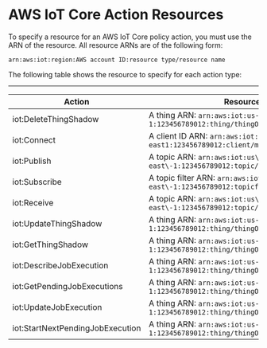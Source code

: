 # AWS IoT Core Action Resources<a name="iot-action-resources"></a>

To specify a resource for an AWS IoT Core policy action, you must use the ARN of the resource\. All resource ARNs are of the following form:

```
arn:aws:iot:region:AWS account ID:resource type/resource name
```

The following table shows the resource to specify for each action type:


****  

| Action | Resource | 
| --- | --- | 
| iot:DeleteThingShadow |  A thing ARN: `arn:aws:iot:us-east-1:123456789012:thing/thingOne`  | 
| iot:Connect | A client ID ARN: `arn:aws:iot:us\-east1:123456789012:client/myClientId` | 
| iot:Publish | A topic ARN: `arn:aws:iot:us\-east\-1:123456789012:topic/myTopicName` | 
| iot:Subscribe | A topic filter ARN: `arn:aws:iot:us\-east\-1:123456789012:topicfilter/myTopicFilter` | 
| iot:Receive | A topic ARN: `arn:aws:iot:us\-east\-1:123456789012:topic/myTopicName` | 
| iot:UpdateThingShadow |  A thing ARN: `arn:aws:iot:us-east-1:123456789012:thing/thingOne`  | 
| iot:GetThingShadow |  A thing ARN: `arn:aws:iot:us-east-1:123456789012:thing/thingOne`  | 
| iot:DescribeJobExecution |  A thing ARN: `arn:aws:iot:us-east-1:123456789012:thing/thingOne`  | 
| iot:GetPendingJobExecutions |  A thing ARN: `arn:aws:iot:us-east-1:123456789012:thing/thingOne`  | 
| iot:UpdateJobExecution |  A thing ARN: `arn:aws:iot:us-east-1:123456789012:thing/thingOne`  | 
| iot:StartNextPendingJobExecution |  A thing ARN: `arn:aws:iot:us-east-1:123456789012:thing/thingOne`  | 
